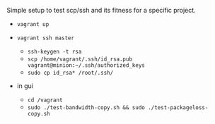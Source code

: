 Simple setup to test scp/ssh and its fitness for a specific project.


* `vagrant up`
* `vagrant ssh master`
  * `ssh-keygen -t rsa`
  * `scp /home/vagrant/.ssh/id_rsa.pub vagrant@minion:~/.ssh/authorized_keys`
  * `sudo cp id_rsa* /root/.ssh/`

* in gui
  *  `cd /vagrant`
  * `sudo ./test-bandwidth-copy.sh && sudo ./test-packageloss-copy.sh`
